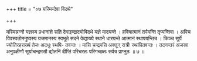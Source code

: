 +++
title = "०७ यस्मिन्देवा विदथे"

+++

यस्मिन्नग्नौ यज्ञस्य प्रधानांशे सति देवाइन्द्रादयोविदथे यज्ञे मादयन्ते । हविषात्मानं तर्पयन्ति तृप्यन्तिवा । अपिच विवस्वतोमनुष्यस्य यजमानस्य स्वभूते सदने वेद्याख्ये स्थाने धारयन्ते आत्मानं स्थापयन्तिच । किञ्च सूर्ये ज्योतिरहराख्यं तेजः अदधुः स्थपि- तवन्तः । मासि चन्द्रमसि अक्तून् रात्रीः स्थापितवन्तः । तदनन्तरं अजस्रा अनुपक्षीणौ सूर्याचन्द्रमसौ द्योतनिं दीप्तिं परिचरतः परिगच्छतः सर्वत्र प्राप्नुतः ॥ ७ ॥